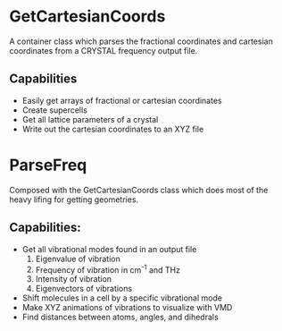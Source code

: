 # GetCartesianCoords
A container class which parses the fractional coordinates and cartesian coordinates from a CRYSTAL frequency output file. 
## Capabilities 
+ Easily get arrays of fractional or cartesian coordinates
+ Create supercells
+ Get all lattice parameters of a crystal
+ Write out the cartesian coordinates to an XYZ file
# ParseFreq
Composed with the GetCartesianCoords class which does most of the heavy lifing for getting geometries. 
## Capabilities:
+ Get all vibrational modes found in an output file
  1. Eigenvalue of vibration
  2. Frequency of vibration in cm<sup>-1</sup> and THz
  3. Intensity of vibration
  4. Eigenvectors of vibrations
+ Shift molecules in a cell by a specific vibrational mode
+ Make XYZ animations of vibrations to visualize with VMD
+ Find distances between atoms, angles, and dihedrals
